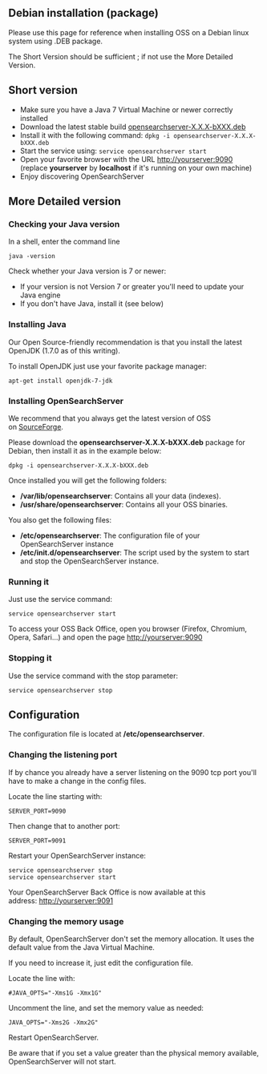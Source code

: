 ## Debian installation (package)

Please use this page for reference when installing OSS on a Debian linux system using .DEB package.

The Short Version should be sufficient ; if not use the More Detailed Version.

## Short version

- Make sure you have a Java 7 Virtual Machine or newer correctly installed
- Download the latest stable build [opensearchserver-X.X.X-bXXX.deb](http://www.open-search-server.com/download/  "Download")
- Install it with the following command: `dpkg -i opensearchserver-X.X.X-bXXX.deb`
- Start the service using: `service opensearchserver start`
- Open your favorite browser with the URL [http://yourserver:9090](http://yourserver:9090) (replace **yourserver** by **localhost** if it's running on your own machine)
- Enjoy discovering OpenSearchServer

## More Detailed version

### Checking your Java version ###

In a shell, enter the command line

    java -version

Check whether your Java version is 7 or newer:

- If your version is not Version 7 or greater you'll need to update your Java engine
- If you don't have Java, install it (see below)

### Installing Java

Our Open Source-friendly recommendation is that you install the latest OpenJDK (1.7.0 as of this writing).

To install OpenJDK just use your favorite package manager:

    apt-get install openjdk-7-jdk

### Installing OpenSearchServer

We recommend that you always get the latest version of OSS on [SourceForge](http://www.open-search-server.com/download/ "Download").

Please download the **opensearchserver-X.X.X-bXXX.deb** package for Debian, then install it as in the example below:

    dpkg -i opensearchserver-X.X.X-bXXX.deb
    
Once installed you will get the following folders:

- **/var/lib/opensearchserver**: Contains all your data (indexes).
- **/usr/share/opensearchserver**: Contains all your OSS binaries.

You also get the following files:
- **/etc/opensearchserver**: The configuration file of your OpenSearchServer instance
- **/etc/init.d/opensearchserver**: The script used by the system to start and stop the OpenSearchServer instance.

### Running it

Just use the service command:

    service opensearchserver start
    
To access your OSS Back Office, open you browser (Firefox, Chromium, Opera, Safari...) and open the page [http://yourserver:9090](http://yourserver:9090)

### Stopping it

Use the service command with the stop parameter:

    service opensearchserver stop
    
## Configuration

The configuration file is located at **/etc/opensearchserver**.

### Changing the listening port

If by chance you already have a server listening on the 9090 tcp port you'll have to make a change in the config files.

Locate the line starting with:

    SERVER_PORT=9090

Then change that to another port:

    SERVER_PORT=9091

Restart your OpenSearchServer instance:

    service opensearchserver stop
    service opensearchserver start

Your OpenSearchServer Back Office is now available at this address: [http://yourserver:9091](http://yourserver:9091)

### Changing the memory usage

By default, OpenSearchServer don't set the memory allocation. It uses the default value from the Java Virtual Machine.

If you need to increase it, just edit the configuration file.

Locate the line with:

    #JAVA_OPTS="-Xms1G -Xmx1G"

Uncomment the line, and set the memory value as needed:

    JAVA_OPTS="-Xms2G -Xmx2G"
    
Restart OpenSearchServer.

Be aware that if you set a value greater than the physical memory available, OpenSearchServer will not start.
